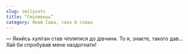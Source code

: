 ```yaml
---
slug: smilyvets
title: “Сміливець”
category: Який Сава, така й слава
---
```

— Якийсь хуліган став чіплятися до дівчини. То я, знаєте, такого дав… Хай би спробував мене наздогнати!
